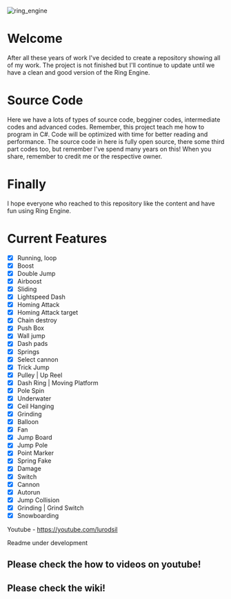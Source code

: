 ![ring_engine](https://user-images.githubusercontent.com/10984344/121929434-96a0e200-cd17-11eb-9504-37f137a39cc9.png)

# Welcome
After all these years of work I've decided to create a repository showing all of my work. The project is not finished but I'll continue to update until we have a clean and good version of the Ring Engine.

# Source Code
Here we have a lots of types of source code, begginer codes, intermediate codes and advanced codes. Remember, this project teach me how to program in C#. Code will be optimized with time for better reading and performance. The source code in here is fully open source, there some third part codes too, but remember I've spend many years on this! When you share, remember to credit me or the respective owner.
# Finally
I hope everyone who reached to this repository like the content and have fun using Ring Engine.

# Current Features
- [x] Running, loop
- [x] Boost
- [x] Double Jump
- [x] Airboost
- [x] Sliding
- [x] Lightspeed Dash
- [x] Homing Attack
- [x] Homing Attack target
- [x] Chain destroy
- [x] Push Box
- [x] Wall jump
- [x] Dash pads
- [x] Springs
- [x] Select cannon
- [x] Trick Jump
- [x] Pulley | Up Reel
- [x] Dash Ring | Moving Platform
- [x] Pole Spin
- [x] Underwater
- [x] Ceil Hanging
- [x] Grinding
- [x] Balloon
- [x] Fan
- [x] Jump Board
- [x] Jump Pole
- [x] Point Marker
- [x] Spring Fake
- [x] Damage
- [x] Switch
- [x] Cannon
- [x] Autorun
- [x] Jump Collision
- [x] Grinding | Grind Switch
- [x] Snowboarding

Youtube - https://youtube.com/lurodsil

Readme under development

## Please check the how to videos on youtube!
## Please check the wiki!


